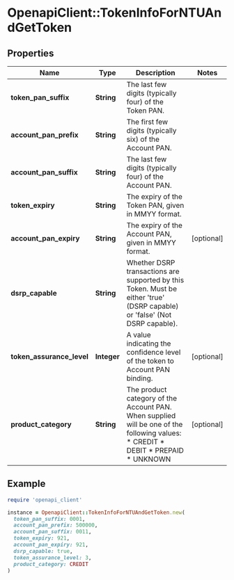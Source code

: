 # OpenapiClient::TokenInfoForNTUAndGetToken

## Properties

| Name | Type | Description | Notes |
| ---- | ---- | ----------- | ----- |
| **token_pan_suffix** | **String** | The last few digits (typically four) of the Token PAN.  |  |
| **account_pan_prefix** | **String** | The first few digits (typically six) of the Account PAN.  |  |
| **account_pan_suffix** | **String** | The last few digits (typically four) of the Account PAN.  |  |
| **token_expiry** | **String** | The expiry of the Token PAN, given in MMYY format.  |  |
| **account_pan_expiry** | **String** | The expiry of the Account PAN, given in MMYY format.  | [optional] |
| **dsrp_capable** | **String** | Whether DSRP transactions are supported by this Token. Must be either &#39;true&#39; (DSRP capable) or &#39;false&#39; (Not DSRP capable).  |  |
| **token_assurance_level** | **Integer** | A value indicating the confidence level of the token to Account PAN binding.  | [optional] |
| **product_category** | **String** | The product category of the Account PAN. When supplied will be one of the following values:    * CREDIT   * DEBIT   * PREPAID   * UNKNOWN  | [optional] |

## Example

```ruby
require 'openapi_client'

instance = OpenapiClient::TokenInfoForNTUAndGetToken.new(
  token_pan_suffix: 0001,
  account_pan_prefix: 500000,
  account_pan_suffix: 0011,
  token_expiry: 921,
  account_pan_expiry: 921,
  dsrp_capable: true,
  token_assurance_level: 3,
  product_category: CREDIT
)
```

